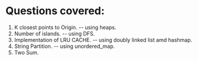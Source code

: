 # Questions covered:

1. K closest points to Origin. 	-- using heaps.
2. Number of islands.		   	-- using DFS.	
3. Implementation of LRU CACHE.	-- using doubly linked list amd hashmap. 
4. String Partition.			-- using unordered_map.
5. Two Sum.